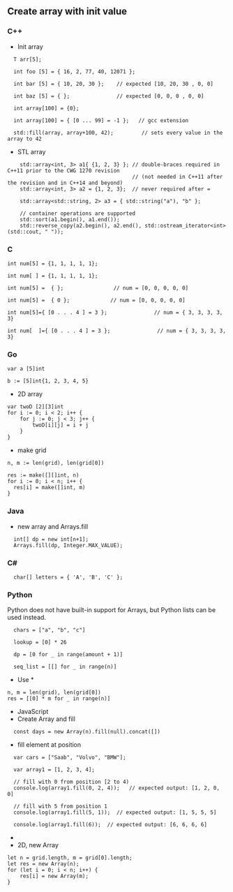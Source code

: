 ## Create array with init value
### C++
- Init array
```
  T arr[5];
   
  int foo [5] = { 16, 2, 77, 40, 12071 };

  int bar [5] = { 10, 20, 30 };    // expected [10, 20, 30 , 0, 0]

  int baz [5] = { };               // expected [0, 0, 0 , 0, 0]

  int array[100] = {0};

  int array[100] = { [0 ... 99] = -1 };   // gcc extension

  std::fill(array, array+100, 42);         // sets every value in the array to 42

```
- STL array
``` 
    std::array<int, 3> a1{ {1, 2, 3} }; // double-braces required in C++11 prior to the CWG 1270 revision
                                        // (not needed in C++11 after the revision and in C++14 and beyond)
    std::array<int, 3> a2 = {1, 2, 3};  // never required after =
    
    std::array<std::string, 2> a3 = { std::string("a"), "b" };
 
    // container operations are supported
    std::sort(a1.begin(), a1.end());
    std::reverse_copy(a2.begin(), a2.end(), std::ostream_iterator<int>(std::cout, " "));

```

### C
```
int num[5] = {1, 1, 1, 1, 1};

int num[ ] = {1, 1, 1, 1, 1};

int num[5] =  { };                // num = [0, 0, 0, 0, 0]

int num[5] =  { 0 };             // num = [0, 0, 0, 0, 0]

int num[5]={ [0 . . . 4 ] = 3 };               // num = { 3, 3, 3, 3, 3}

int num[  ]={ [0 . . . 4 ] = 3 };               // num = { 3, 3, 3, 3, 3}

```
### Go
```
var a [5]int

b := [5]int{1, 2, 3, 4, 5}

```
- 2D array
```
var twoD [2][3]int
for i := 0; i < 2; i++ {
    for j := 0; j < 3; j++ {
        twoD[i][j] = i + j
    }
}
```
- make grid
```
n, m := len(grid), len(grid[0])

res := make([][]int, n)
for i := 0; i < n; i++ {
  res[i] = make([]int, m)
}
```

### Java
- new array and Arrays.fill
```
  int[] dp = new int[n+1];
  Arrays.fill(dp, Integer.MAX_VALUE);
```


### C#
```
  char[] letters = { 'A', 'B', 'C' };
```

### Python
Python does not have built-in support for Arrays, but Python lists can be used instead.
```
  chars = ["a", "b", "c"]

  lookup = [0] * 26

  dp = [0 for _ in range(amount + 1)]   

  seq_list = [[] for _ in range(n)]
```

- Use *
```
n, m = len(grid), len(grid[0])
res = [[0] * m for _ in range(n)]
```

- JavaScript
- Create Array and fill
```
  const days = new Array(n).fill(null).concat([])
```

- fill element at position
```
  var cars = ["Saab", "Volvo", "BMW"];

  var array1 = [1, 2, 3, 4];

  // fill with 0 from position [2 to 4)
  console.log(array1.fill(0, 2, 4));   // expected output: [1, 2, 0, 0]

  // fill with 5 from position 1
  console.log(array1.fill(5, 1));  // expected output: [1, 5, 5, 5]

  console.log(array1.fill(6));  // expected output: [6, 6, 6, 6]  
```

- 
- 2D, new Array
```
let n = grid.length, m = grid[0].length;
let res = new Array(n);
for (let i = 0; i < n; i++) {
    res[i] = new Array(m);
}
```